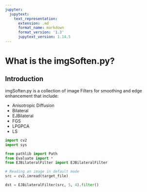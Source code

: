 ```yaml
---
jupyter:
  jupytext:
    text_representation:
      extension: .md
      format_name: markdown
      format_version: '1.3'
      jupytext_version: 1.14.5
---
```


# What is the imgSoften.py?


## Introduction


imgSoften.py is a collection of image Filters for smoothing and edge enhancement that include:
- Anisotropic Diffusion
- Bilateral
- EJBilateral
- FGS
- LPGPCA
- LS


```python
import cv2
import sys

from pathlib import Path
from Evaluate import *
from EJBilateralFilter import EJBilateralFilter
```

```python
# Reading an image in default mode
src = cv2.imread(target_file)
```

```python
dst = EJBilateralFilter(src, 5, 4).filter()
```
